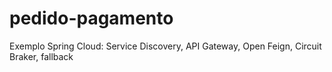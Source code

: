 # pedido-pagamento
Exemplo Spring Cloud: Service Discovery, API Gateway, Open Feign, Circuit Braker, fallback
